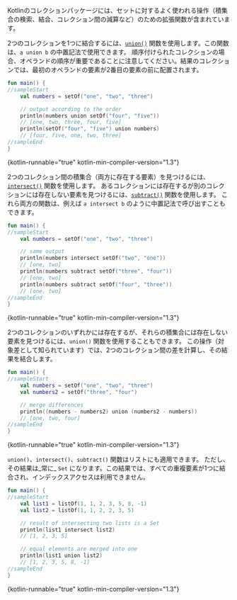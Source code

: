 [//]: # (title: セット固有の操作)

Kotlinのコレクションパッケージには、セットに対するよく使われる操作（積集合の検索、結合、コレクション間の減算など）のための拡張関数が含まれています。

2つのコレクションを1つに結合するには、[`union()`](https://kotlinlang.org/api/latest/jvm/stdlib/kotlin.collections/union.html) 関数を使用します。この関数は、`a union b` の中置記法で使用できます。
順序付けられたコレクションの場合、オペランドの順序が重要であることに注意してください。結果のコレクションでは、最初のオペランドの要素が2番目の要素の前に配置されます。

```kotlin
fun main() {
//sampleStart
    val numbers = setOf("one", "two", "three")

    // output according to the order
    println(numbers union setOf("four", "five"))
    // [one, two, three, four, five]
    println(setOf("four", "five") union numbers)
    // [four, five, one, two, three]
//sampleEnd
}
```
{kotlin-runnable="true" kotlin-min-compiler-version="1.3"}

2つのコレクション間の積集合（両方に存在する要素）を見つけるには、[`intersect()`](https://kotlinlang.org/api/latest/jvm/stdlib/kotlin.collections/intersect.html) 関数を使用します。
あるコレクションには存在するが別のコレクションには存在しない要素を見つけるには、[`subtract()`](https://kotlinlang.org/api/latest/jvm/stdlib/kotlin.collections/subtract.html) 関数を使用します。
これら両方の関数は、例えば `a intersect b` のように中置記法で呼び出すこともできます。

```kotlin
fun main() {
//sampleStart
    val numbers = setOf("one", "two", "three")

    // same output
    println(numbers intersect setOf("two", "one"))
    // [one, two]
    println(numbers subtract setOf("three", "four"))
    // [one, two]
    println(numbers subtract setOf("four", "three"))
    // [one, two]
//sampleEnd
}
```
{kotlin-runnable="true" kotlin-min-compiler-version="1.3"}

2つのコレクションのいずれかには存在するが、それらの積集合には存在しない要素を見つけるには、`union()` 関数を使用することもできます。
この操作（対象差として知られています）では、2つのコレクション間の差を計算し、その結果を結合します。

```kotlin
fun main() {
//sampleStart
    val numbers = setOf("one", "two", "three")
    val numbers2 = setOf("three", "four")

    // merge differences 
    println((numbers - numbers2) union (numbers2 - numbers))
    // [one, two, four]
//sampleEnd
}
```
{kotlin-runnable="true" kotlin-min-compiler-version="1.3"}

`union()`、`intersect()`、`subtract()` 関数はリストにも適用できます。
ただし、その結果は_常に_ `Set` になります。この結果では、すべての重複要素が1つに結合され、インデックスアクセスは利用できません。

```kotlin
fun main() {
//sampleStart
    val list1 = listOf(1, 1, 2, 3, 5, 8, -1)
    val list2 = listOf(1, 1, 2, 2, 3, 5)

    // result of intersecting two lists is a Set
    println(list1 intersect list2)
    // [1, 2, 3, 5]

    // equal elements are merged into one
    println(list1 union list2)
    // [1, 2, 3, 5, 8, -1]
//sampleEnd
}
```
{kotlin-runnable="true" kotlin-min-compiler-version="1.3"}